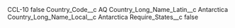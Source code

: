<?xml version="1.0" encoding="UTF-8"?>
<CustomMetadata xmlns="http://soap.sforce.com/2006/04/metadata" xmlns:xsi="http://www.w3.org/2001/XMLSchema-instance" xmlns:xsd="http://www.w3.org/2001/XMLSchema">
    <label>CCL-10</label>
    <protected>false</protected>
    <values>
        <field>Country_Code__c</field>
        <value xsi:type="xsd:string">AQ</value>
    </values>
    <values>
        <field>Country_Long_Name_Latin__c</field>
        <value xsi:type="xsd:string">Antarctica</value>
    </values>
    <values>
        <field>Country_Long_Name_Local__c</field>
        <value xsi:type="xsd:string">Antarctica</value>
    </values>
    <values>
        <field>Require_States__c</field>
        <value xsi:type="xsd:boolean">false</value>
    </values>
</CustomMetadata>
